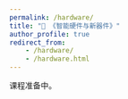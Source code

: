 ```yaml
---
permalink: /hardware/
title: "📀 《智能硬件与新器件》"
author_profile: true
redirect_from:
    - /hardware/
    - /hardware.html
---
```


课程准备中。